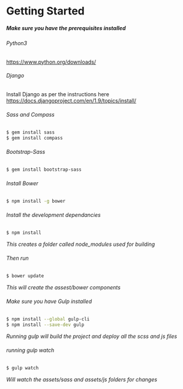 # Getting Started

##### Make sure you have the prerequisites installed
###### Python3
  https://www.python.org/downloads/

###### Django

Install Django as per the instructions here
https://docs.djangoproject.com/en/1.9/topics/install/

###### Sass and Compass 

```sh
$ gem install sass
$ gem install compass
```

###### Bootstrap-Sass

```sh
$ gem install bootstrap-sass
```

###### Install Bower 

```sh
$ npm install -g bower
```

###### Install the development dependancies

```sh
$ npm install
```

*This creates a folder called node_modules used for building*

###### Then run 

```sh
$ bower update 
```
*This will create the assest/bower components*

###### Make sure you have Gulp installed

```sh
$ npm install --global gulp-cli
$ npm install --save-dev gulp
```

*Running gulp will build the project and deploy all the scss and js files*

###### running gulp watch

```sh
$ gulp watch
```

*Will watch the assets/sass and assets/js folders for changes*

